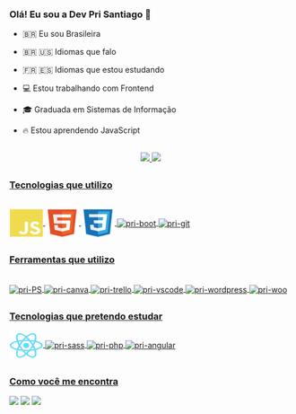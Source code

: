 ### Olá! Eu sou a Dev Pri Santiago 👋

- 🇧🇷 Eu sou Brasileira
- 🇧🇷 🇺🇸 Idiomas que falo
- 🇫🇷 🇪🇸 Idiomas que estou estudando
- 💻 Estou trabalhando com Frontend
- 🎓 Graduada em Sistemas de Informação
- 🔥 Estou aprendendo JavaScript


  ##
  
<div align="center">
  <a href="https://github.com/pripsantiago">
  <img height="180em" src="https://github-readme-stats.vercel.app/api?username=pripsantiago&show_icons=true&theme=radical&include_all_commits=true&count_private=true"/>
  <img height="180em" src="https://github-readme-stats.vercel.app/api/top-langs/?username=pripsantiago&layout=compact&langs_count=7&theme=radical"/>
</div>

  ##
  ### Tecnologias que utilizo
  <div style="display: inline_block"><br>
  <img align="center" alt="pri-Js" height="50" width="60" src="https://raw.githubusercontent.com/devicons/devicon/master/icons/javascript/javascript-plain.svg">
  <img align="center" alt="pri-HTML" height="50" width="60" src="https://raw.githubusercontent.com/devicons/devicon/master/icons/html5/html5-original.svg">
  <img align="center" alt="pri-CSS" height="50" width="60" src="https://raw.githubusercontent.com/devicons/devicon/master/icons/css3/css3-original.svg">
  <img align="center" alt="pri-boot" height="50" width="60" src="https://cdn.jsdelivr.net/gh/devicons/devicon/icons/bootstrap/bootstrap-plain-wordmark.svg">
  <img align="center" alt="pri-git" height="50" width="60" src="https://cdn.jsdelivr.net/gh/devicons/devicon/icons/git/git-original.svg">
   
  </div>
    
   ##
  ### Ferramentas que utilizo
  <div style="display: inline_block"><br>
  <img align="center" alt="pri-PS" height="50" width="60" src="https://cdn.jsdelivr.net/gh/devicons/devicon/icons/photoshop/photoshop-plain.svg">
  <img align="center" alt="pri-canva" height="50" width="60" src="https://cdn.jsdelivr.net/gh/devicons/devicon/icons/canva/canva-original.svg">
  <img align="center" alt="pri-trello" height="50" width="60" src="https://cdn.jsdelivr.net/gh/devicons/devicon/icons/trello/trello-plain-wordmark.svg">
  <img align="center" alt="pri-vscode" height="50" width="60" src="https://cdn.jsdelivr.net/gh/devicons/devicon/icons/vscode/vscode-original-wordmark.svg"> 
  <img align="center" alt="pri-wordpress" height="50" width="60" src="https://cdn.jsdelivr.net/gh/devicons/devicon/icons/wordpress/wordpress-original.svg"> 
  <img align="center" alt="pri-woo" height="50" width="60" src="https://cdn.jsdelivr.net/gh/devicons/devicon/icons/woocommerce/woocommerce-original-wordmark.svg"> 
    
  </div>
  
   ##
  ### Tecnologias que pretendo estudar
  <div>
  <img align="center" alt="pri-React" height="50" width="60" src="https://raw.githubusercontent.com/devicons/devicon/master/icons/react/react-original.svg">
  <img align="center" alt="pri-sass" height="50" width="60" src="https://cdn.jsdelivr.net/gh/devicons/devicon/icons/sass/sass-original.svg">
  <img align="center" alt="pri-php" height="50" width="60" src="https://cdn.jsdelivr.net/gh/devicons/devicon/icons/php/php-original.svg">
  <img align="center" alt="pri-angular" height="50" width="60" src="https://cdn.jsdelivr.net/gh/devicons/devicon/icons/angularjs/angularjs-original.svg">
    
  </div>
  
  ##
  ### Como você me encontra
   
  <a href="https://instagram.com/pripsantiago" target="_blank"><img src="https://img.shields.io/badge/-Instagram-%23E4405F?style=for-the-badge&logo=instagram&logoColor=white" target="_blank"></a>
  <a href = "mailto:pripsantiago@gmail.com"><img src="https://img.shields.io/badge/-Gmail-%23333?style=for-the-badge&logo=gmail&logoColor=white" target="_blank"></a>
  <a href="https://www.linkedin.com/in/pripsantiago" target="_blank"><img src="https://img.shields.io/badge/-LinkedIn-%230077B5?style=for-the-badge&logo=linkedin&logoColor=white" target="_blank"></a> 
 
  
